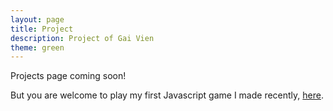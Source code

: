 ```yaml
---
layout: page
title: Project
description: Project of Gai Vien
theme: green
---
```


Projects page coming soon!

But you are welcome to play my first Javascript game I made recently, <a href="treasure-hunt.html">here</a>.


